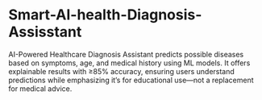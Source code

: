 # Smart-AI-health-Diagnosis-Assisstant
AI-Powered Healthcare Diagnosis Assistant predicts possible diseases based on symptoms, age, and medical history using ML models. It offers explainable results with ≥85% accuracy, ensuring users understand predictions while emphasizing it’s for educational use—not a replacement for medical advice.
